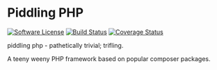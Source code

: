 # Piddling PHP

[![Software License](https://img.shields.io/badge/license-MIT-brightgreen.svg?style=flat-square)](LICENSE.md)
[![Build Status](https://travis-ci.org/bagwaa/piddling-php.svg?branch=develop)](https://travis-ci.org/bagwaa/piddling-php)
[![Coverage Status](https://coveralls.io/repos/bagwaa/piddling-php/badge.svg)](https://coveralls.io/r/bagwaa/piddling-php)

piddling php - pathetically trivial; trifling.

A teeny weeny PHP framework based on popular composer packages.
